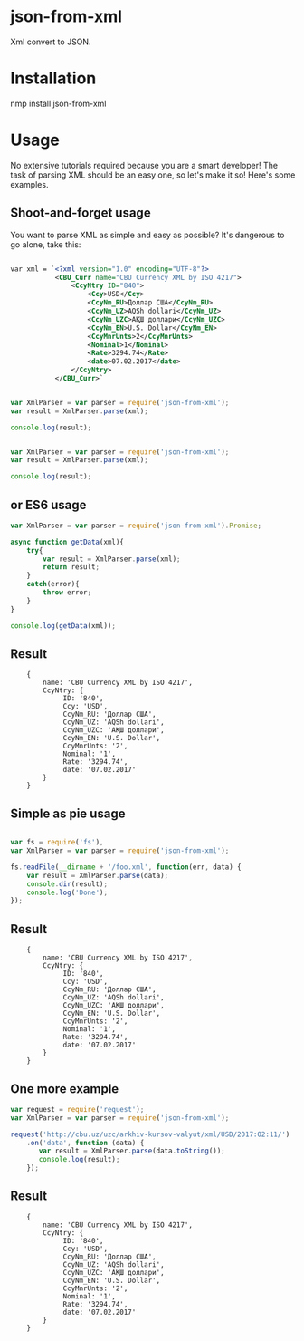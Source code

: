 json-from-xml
===========

Xml convert to JSON.

Installation
============

nmp install json-from-xml

Usage
=====

No extensive tutorials required because you are a smart developer! The task of
parsing XML should be an easy one, so let's make it so! Here's some examples.

Shoot-and-forget usage
----------------------

You want to parse XML as simple and easy as possible? It's dangerous to go
alone, take this:
```xml

var xml = `<?xml version="1.0" encoding="UTF-8"?>
           <CBU_Curr name="CBU Currency XML by ISO 4217">
               <CcyNtry ID="840">
                   <Ccy>USD</Ccy>
                   <CcyNm_RU>Доллар США</CcyNm_RU>
                   <CcyNm_UZ>AQSh dollari</CcyNm_UZ>
                   <CcyNm_UZC>АҚШ доллари</CcyNm_UZC>
                   <CcyNm_EN>U.S. Dollar</CcyNm_EN>
                   <CcyMnrUnts>2</CcyMnrUnts>
                   <Nominal>1</Nominal>
                   <Rate>3294.74</Rate>
                   <date>07.02.2017</date>
               </CcyNtry>
           </CBU_Curr>`

```

```javascript

var XmlParser = var parser = require('json-from-xml');
var result = XmlParser.parse(xml);

console.log(result);
```

```javascript

var XmlParser = var parser = require('json-from-xml');
var result = XmlParser.parse(xml);

console.log(result);
```

or ES6 usage
----------------------

```javascript
var XmlParser = var parser = require('json-from-xml').Promise;

async function getData(xml){
    try{
        var result = XmlParser.parse(xml);
        return result;
    }
    catch(error){
        throw error;
    }
}

console.log(getData(xml));
```
Result
-------------------
```
    {
        name: 'CBU Currency XML by ISO 4217',
        CcyNtry: {
             ID: '840',
             Ccy: 'USD',
             CcyNm_RU: 'Доллар США',
             CcyNm_UZ: 'AQSh dollari',
             CcyNm_UZC: 'АҚШ доллари',
             CcyNm_EN: 'U.S. Dollar',
             CcyMnrUnts: '2',
             Nominal: '1',
             Rate: '3294.74',
             date: '07.02.2017'
        }
    }
```


Simple as pie usage
-------------------
```javascript

var fs = require('fs'),
var XmlParser = var parser = require('json-from-xml');

fs.readFile(__dirname + '/foo.xml', function(err, data) {
    var result = XmlParser.parse(data);
    console.dir(result);
    console.log('Done');
});
```
Result
-------------------
```
    {
        name: 'CBU Currency XML by ISO 4217',
        CcyNtry: {
             ID: '840',
             Ccy: 'USD',
             CcyNm_RU: 'Доллар США',
             CcyNm_UZ: 'AQSh dollari',
             CcyNm_UZC: 'АҚШ доллари',
             CcyNm_EN: 'U.S. Dollar',
             CcyMnrUnts: '2',
             Nominal: '1',
             Rate: '3294.74',
             date: '07.02.2017'
        }
    }
```

One more example
-------------------
```javascript
var request = require('request');
var XmlParser = var parser = require('json-from-xml');

request('http://cbu.uz/uzc/arkhiv-kursov-valyut/xml/USD/2017:02:11/')
    .on('data', function (data) {
       var result = XmlParser.parse(data.toString());
       console.log(result);
    });
```
Result
-------------------
```
    {
        name: 'CBU Currency XML by ISO 4217',
        CcyNtry: {
             ID: '840',
             Ccy: 'USD',
             CcyNm_RU: 'Доллар США',
             CcyNm_UZ: 'AQSh dollari',
             CcyNm_UZC: 'АҚШ доллари',
             CcyNm_EN: 'U.S. Dollar',
             CcyMnrUnts: '2',
             Nominal: '1',
             Rate: '3294.74',
             date: '07.02.2017'
        }
    }
```


